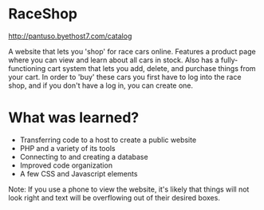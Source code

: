 # RaceShop

http://pantuso.byethost7.com/catalog

A website that lets you 'shop' for race cars online. Features a product page where you can view and learn about all cars in stock. Also has a fully-functioning cart system that lets you add, delete, and purchase things from your cart. In order to 'buy' these cars you first have to log into the race shop, and if you don't have a log in, you can create one.

# What was learned?

* Transferring code to a host to create a public website
* PHP and a variety of its tools
* Connecting to and creating a database
* Improved code organization
* A few CSS and Javascript elements

Note: If you use a phone to view the website, it's likely that things will not look right and text will be overflowing out of their desired boxes.
